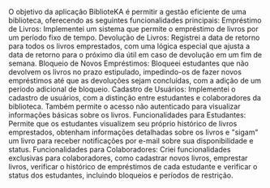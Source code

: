 
 O objetivo da aplicação BiblioteKA é permitir a gestão eficiente de uma biblioteca, oferecendo as seguintes funcionalidades principais:
Empréstimo de Livros: Implementei um sistema que permite o empréstimo de livros por um período fixo de tempo.
Devolução de Livros: Registrei a data de retorno para todos os livros emprestados, com uma lógica especial que ajusta a data de retorno para o próximo dia útil em caso de devolução em um fim de semana.
Bloqueio de Novos Empréstimos: Bloqueei estudantes que não devolvem os livros no prazo estipulado, impedindo-os de fazer novos empréstimos até que as devoluções sejam concluídas, com a adição de um período adicional de bloqueio.
Cadastro de Usuários: Implementei o cadastro de usuários, com a distinção entre estudantes e colaboradores da biblioteca. Também permite o acesso não autenticado para visualizar informações básicas sobre os livros.
Funcionalidades para Estudantes: Permite que os estudantes visualizem seu próprio histórico de livros emprestados, obtenham informações detalhadas sobre os livros e "sigam" um livro para receber notificações por e-mail sobre sua disponibilidade e status.
Funcionalidades para Colaboradores: Criei funcionalidades exclusivas para colaboradores, como cadastrar novos livros, emprestar livros, verificar o histórico de empréstimos de cada estudante e verificar o status dos estudantes, incluindo bloqueios e períodos de restrição.
